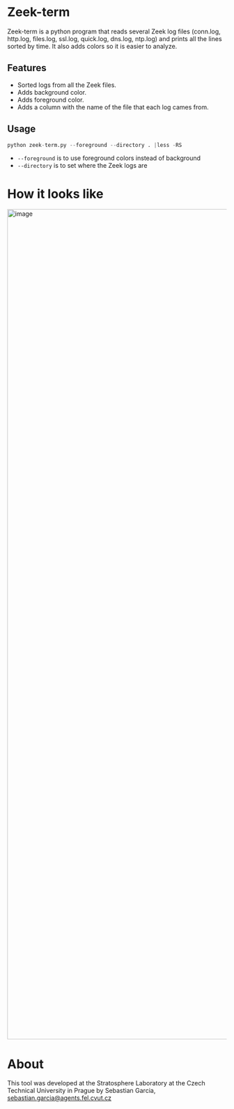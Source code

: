 # Zeek-term

Zeek-term is a python program that reads several Zeek log files (conn.log, http.log, files.log, ssl.log, quick.log, dns.log, ntp.log) and prints all the lines sorted by time. It also adds colors so it is easier to analyze.


## Features

- Sorted logs from all the Zeek files.
- Adds background color.
- Adds foreground color.
- Adds a column with the name of the file that each log cames from.

## Usage

```python
python zeek-term.py --foreground --directory . |less -RS
```

- `--foreground` is to use foreground colors instead of background
- `--directory` is to set where the Zeek logs are

# How it looks like
<img width="1908" alt="image" src="https://github.com/user-attachments/assets/706b266c-647d-45a4-98a0-d6c4c24320d4">


# About

This tool was developed at the Stratosphere Laboratory at the Czech Technical University in Prague by Sebastian Garcia, sebastian.garcia@agents.fel.cvut.cz
